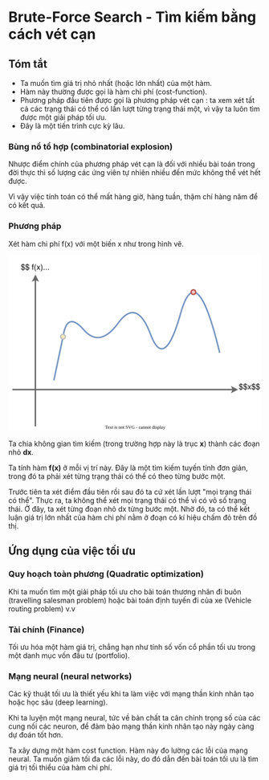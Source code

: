 # Brute-Force Search - Tìm kiếm bằng cách vét cạn

## Tóm tắt

- Ta muốn tìm giá trị nhỏ nhất (hoặc lớn nhất) của một hàm.
- Hàm này thường được gọi là hàm chi phí (cost-function).
- Phương pháp đầu tiên được gọi là phương pháp vét cạn : ta xem xét tất cả các trạng thái có thể có lần lượt từng trạng thái một, vì vậy ta luôn tìm được một giải pháp tối ưu.
- Đây là một tiến trình cực kỳ lâu.

### Bùng nổ tổ hợp (combinatorial explosion)

Nhược điểm chính của phương pháp vét cạn là đối với nhiều bài toán trong đời thực thì số lượng các ứng viên tự nhiên nhiều đến mức không thể vét hết được.

Vì vậy việc tính toán có thể mất hàng giờ, hàng tuần, thậm chí hàng năm để có kết quả.

### Phương pháp

Xét hàm chi phí f(x) với một biến x như trong hình vẽ.

![](diagrams/bruteforce.svg)

Ta chia không gian tìm kiếm (trong trường hợp này là trục **x**) thành các đoạn nhỏ **dx**.

Ta tính hàm **f(x)** ở mỗi vị trí này. Đây là một tìm kiếm tuyến tính đơn giản, trong đó ta phải xét từng trạng thái có thể có theo từng bước một.

Trước tiên ta xét điểm đầu tiên rồi sau đó ta cứ xét lần lượt "mọi trạng thái có thể". Thực ra, ta không thể xét mọi trạng thái có thể vì có vô số trạng thái. 
Ở đây, ta xét từng đoạn nhỏ dx từng bước một. Nhờ đó, ta có thể kết luận giá trị lớn nhất của hàm chi phí nằm ở đoạn có kí hiệu chấm đỏ trên đồ thị.


## Ứng dụng của việc tối ưu

### Quy hoạch toàn phương (Quadratic optimization)

Khi ta muốn tìm một giải pháp tối ưu cho bài toán thương nhân đi buôn (travelling salesman problem) hoặc bài toán định tuyến đi của xe (Vehicle routing problem) v.v

### Tài chính (Finance)

Tối ưu hóa một hàm giá trị, chẳng hạn như tính số vốn cổ phần tối ưu trong một danh mục vốn đầu tư (portfolio).

### Mạng neural (neural networks)

Các kỹ thuật tối ưu là thiết yếu khi ta làm việc với mạng thần kinh nhân tạo hoặc học sâu (deep learning).

Khi ta luyện một mạng neural, tức về bản chất ta cân chỉnh trọng số của các cung nối các neuron, để đảm bảo mạng thần kinh nhân tạo này ngày càng dự đoán tốt hơn.

Ta xây dựng một hàm cost function. Hàm này đo lường các lỗi của mạng neural. Ta muốn giảm tối đa các lỗi này, do đó dẫn đến bài toán tối ưu là tìm giá trị tối thiểu của hàm chi phí.

